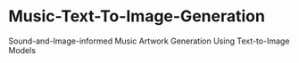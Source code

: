 # Music-Text-To-Image-Generation
Sound-and-Image-informed Music Artwork Generation Using Text-to-Image Models

